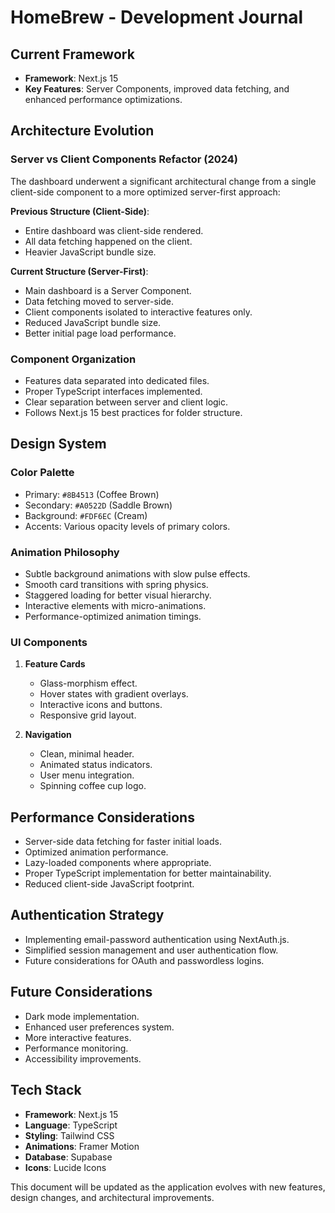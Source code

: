 # HomeBrew - Development Journal

## Current Framework

- **Framework**: Next.js 15
- **Key Features**: Server Components, improved data fetching, and enhanced performance optimizations.

## Architecture Evolution

### Server vs Client Components Refactor (2024)

The dashboard underwent a significant architectural change from a single client-side component to a more optimized server-first approach:

**Previous Structure (Client-Side)**:

- Entire dashboard was client-side rendered.
- All data fetching happened on the client.
- Heavier JavaScript bundle size.

**Current Structure (Server-First)**:

- Main dashboard is a Server Component.
- Data fetching moved to server-side.
- Client components isolated to interactive features only.
- Reduced JavaScript bundle size.
- Better initial page load performance.

### Component Organization

- Features data separated into dedicated files.
- Proper TypeScript interfaces implemented.
- Clear separation between server and client logic.
- Follows Next.js 15 best practices for folder structure.

## Design System

### Color Palette

- Primary: `#8B4513` (Coffee Brown)
- Secondary: `#A0522D` (Saddle Brown)
- Background: `#FDF6EC` (Cream)
- Accents: Various opacity levels of primary colors.

### Animation Philosophy

- Subtle background animations with slow pulse effects.
- Smooth card transitions with spring physics.
- Staggered loading for better visual hierarchy.
- Interactive elements with micro-animations.
- Performance-optimized animation timings.

### UI Components

1. **Feature Cards**

   - Glass-morphism effect.
   - Hover states with gradient overlays.
   - Interactive icons and buttons.
   - Responsive grid layout.

2. **Navigation**
   - Clean, minimal header.
   - Animated status indicators.
   - User menu integration.
   - Spinning coffee cup logo.

## Performance Considerations

- Server-side data fetching for faster initial loads.
- Optimized animation performance.
- Lazy-loaded components where appropriate.
- Proper TypeScript implementation for better maintainability.
- Reduced client-side JavaScript footprint.

## Authentication Strategy

- Implementing email-password authentication using NextAuth.js.
- Simplified session management and user authentication flow.
- Future considerations for OAuth and passwordless logins.

## Future Considerations

- Dark mode implementation.
- Enhanced user preferences system.
- More interactive features.
- Performance monitoring.
- Accessibility improvements.

## Tech Stack

- **Framework**: Next.js 15
- **Language**: TypeScript
- **Styling**: Tailwind CSS
- **Animations**: Framer Motion
- **Database**: Supabase
- **Icons**: Lucide Icons

This document will be updated as the application evolves with new features, design changes, and architectural improvements.

